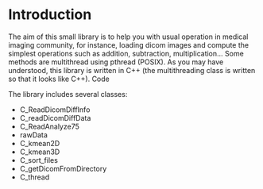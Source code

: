 Introduction
============

The aim of this small library is to help you with usual operation in medical imaging community, for instance, loading dicom images and compute the simplest operations such as addition, subtraction, multiplication... Some methods are multithread using pthread (POSIX). As you may have understood, this library is written in C++ (the multithreading class is written so that it looks like C++).
Code

The library includes several classes:

*  C_ReadDicomDiffInfo
*  C_readDicomDiffData
*  C_ReadAnalyze75
*  rawData
*  C_kmean2D
*  C_kmean3D
*  C_sort_files
*  C_getDicomFromDirectory
*  C_thread
